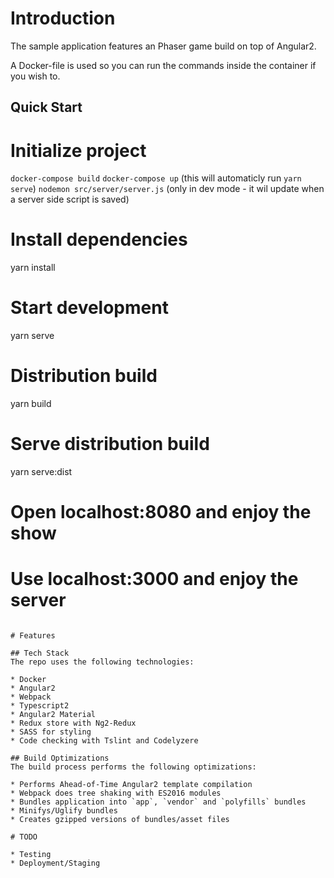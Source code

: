 
# Introduction
The sample application features an Phaser game build on top of Angular2.

A Docker-file is used so you can run the commands inside the container if you wish to.


## Quick Start

# Initialize project
`docker-compose build`
`docker-compose up` (this will automaticly run `yarn serve`)
`nodemon src/server/server.js` (only in dev mode - it wil update when a server side script is saved)

# Install dependencies
yarn install

# Start development
yarn serve

# Distribution build
yarn build

# Serve distribution build
yarn serve:dist

# 
# Open localhost:8080 and enjoy the show
# Use localhost:3000 and enjoy the server
```

# Features

## Tech Stack
The repo uses the following technologies:

* Docker
* Angular2
* Webpack
* Typescript2
* Angular2 Material
* Redux store with Ng2-Redux
* SASS for styling
* Code checking with Tslint and Codelyzere

## Build Optimizations
The build process performs the following optimizations:

* Performs Ahead-of-Time Angular2 template compilation
* Webpack does tree shaking with ES2016 modules
* Bundles application into `app`, `vendor` and `polyfills` bundles
* Minifys/Uglify bundles
* Creates gzipped versions of bundles/asset files

# TODO

* Testing
* Deployment/Staging